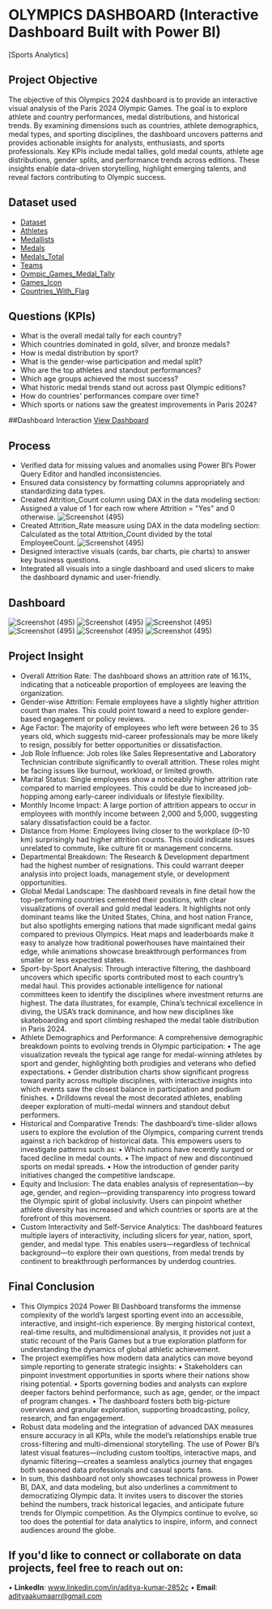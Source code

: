 # OLYMPICS DASHBOARD (Interactive Dashboard Built with Power BI)
[Sports Analytics]

## Project Objective
The objective of this Olympics 2024 dashboard is to provide an interactive visual analysis of the Paris 2024 Olympic Games. The goal is to explore athlete and country performances, medal distributions, and historical trends. By examining dimensions such as countries, athlete demographics, medal types, and sporting disciplines, the dashboard uncovers patterns and provides actionable insights for analysts, enthusiasts, and sports professionals. Key KPIs include medal tallies, gold medal counts, athlete age distributions, gender splits, and performance trends across editions. These insights enable data-driven storytelling, highlight emerging talents, and reveal factors contributing to Olympic success.

## Dataset used
- <a href="https://github.com/aditya-kumaarr/power_bi_Hr_analytics_p1/blob/main/HR_Analytics.csv">Dataset</a>
- <a href="https://github.com/aditya-kumaarr/Power_BI_OlympicsDashboard_P4/blob/main/raw_datasets/athletes.csv">Athletes</a>
- <a href="https://github.com/aditya-kumaarr/Power_BI_OlympicsDashboard_P4/blob/main/raw_datasets/medallists.csv">Medallists</a>
- <a href="https://github.com/aditya-kumaarr/Power_BI_OlympicsDashboard_P4/blob/main/raw_datasets/medals.csv">Medals</a>
- <a href="https://github.com/aditya-kumaarr/Power_BI_OlympicsDashboard_P4/blob/main/raw_datasets/medals_total.csv">Medals_Total</a>
- <a href="https://github.com/aditya-kumaarr/Power_BI_OlympicsDashboard_P4/blob/main/raw_datasets/teams.csv">Teams</a>
- <a href="https://github.com/aditya-kumaarr/Power_BI_OlympicsDashboard_P4/blob/main/raw_datasets/Olympic_Games_Medal_Tally.csv">Oympic_Games_Medal_Tally</a>
- <a href="https://github.com/aditya-kumaarr/Power_BI_OlympicsDashboard_P4/blob/main/raw_datasets/Games%20Icon.xlsx">Games_Icon</a>
- <a href="https://github.com/aditya-kumaarr/Power_BI_OlympicsDashboard_P4/blob/main/raw_datasets/Countries%20with%20Flags%20URL.csv">Countries_With_Flag</a>

## Questions (KPIs)
- What is the overall medal tally for each country?
- Which countries dominated in gold, silver, and bronze medals?
- How is medal distribution by sport?
- What is the gender-wise participation and medal split?
- Who are the top athletes and standout performances?
- Which age groups achieved the most success?
- What historic medal trends stand out across past Olympic editions?
- How do countries' performances compare over time?
- Which sports or nations saw the greatest improvements in Paris 2024?

##Dashboard Interaction <a href="https://github.com/aditya-kumaarr/power_bi_Hr_analytics_p1/blob/main/assets/dashboard.png">View Dashboard</a>

## Process
- Verified data for missing values and anomalies using Power BI’s Power Query Editor and handled inconsistencies.
- Ensured data consistency by formatting columns appropriately and standardizing data types.
- Created Attrition_Count column using DAX in the data modeling section:
Assigned a value of 1 for each row where Attrition = "Yes" and 0 otherwise.
![Screenshot (495)](https://github.com/aditya-kumaarr/power_bi_Hr_analytics_p1/blob/main/assets/attrition_count.png)
- Created Attrition_Rate measure using DAX in the data modeling section:
Calculated as the total Attrition_Count divided by the total EmployeeCount.
![Screenshot (495)](https://github.com/aditya-kumaarr/power_bi_Hr_analytics_p1/blob/main/assets/attrition_rate.png)
- Designed interactive visuals (cards, bar charts, pie charts) to answer key business questions.
- Integrated all visuals into a single dashboard and used slicers to make the dashboard dynamic and user-friendly.
  
## Dashboard

![Screenshot (495)](https://github.com/aditya-kumaarr/Power_BI_OlympicsDashboard_P4/blob/main/assets/Home.png)
![Screenshot (495)](https://github.com/aditya-kumaarr/Power_BI_OlympicsDashboard_P4/blob/main/assets/Overview.png)
![Screenshot (495)](https://github.com/aditya-kumaarr/Power_BI_OlympicsDashboard_P4/blob/main/assets/Animation_Overview.png)
![Screenshot (495)](https://github.com/aditya-kumaarr/Power_BI_OlympicsDashboard_P4/blob/main/assets/Athletes.png)
![Screenshot (495)](https://github.com/aditya-kumaarr/Power_BI_OlympicsDashboard_P4/blob/main/assets/Country.png)
![Screenshot (495)](https://github.com/aditya-kumaarr/Power_BI_OlympicsDashboard_P4/blob/main/assets/Historical.png)

## Project Insight
- Overall Attrition Rate: The dashboard shows an attrition rate of 16.1%, indicating that a noticeable proportion of employees are leaving the organization.
- Gender-wise Attrition: Female employees have a slightly higher attrition count than males. This could point toward a need to explore gender-based engagement or policy reviews.
-	Age Factor: The majority of employees who left were between 26 to 35 years old, which suggests mid-career professionals may be more likely to resign, possibly for better opportunities or dissatisfaction.
-	Job Role Influence: Job roles like Sales Representative and Laboratory Technician contribute significantly to overall attrition. These roles might be facing issues like burnout, workload, or limited growth.
-	Marital Status: Single employees show a noticeably higher attrition rate compared to married employees. This could be due to increased job-hopping among early-career individuals or lifestyle flexibility.
-	Monthly Income Impact: A large portion of attrition appears to occur in employees with monthly income between 2,000 and 5,000, suggesting salary dissatisfaction could be a factor.
-	Distance from Home: Employees living closer to the workplace (0–10 km) surprisingly had higher attrition counts. This could indicate issues unrelated to commute, like culture fit or management concerns.
-	Departmental Breakdown: The Research & Development department had the highest number of resignations. This could warrant deeper analysis into project loads, management style, or development opportunities.
-	Global Medal Landscape: The dashboard reveals in fine detail how the top-performing countries cemented their positions, with clear visualizations of overall and gold medal leaders. It highlights not only dominant teams like the United States, China, and host nation France, but also spotlights emerging nations that made significant medal gains compared to previous Olympics. Heat maps and leaderboards make it easy to analyze how traditional powerhouses have maintained their edge, while animations showcase breakthrough performances from smaller or less expected states.
-	Sport-by-Sport Analysis: Through interactive filtering, the dashboard uncovers which specific sports contributed most to each country’s medal haul. This provides actionable intelligence for national committees keen to identify the disciplines where investment returns are highest. The data illustrates, for example, China’s technical excellence in diving, the USA’s track dominance, and how new disciplines like skateboarding and sport climbing reshaped the medal table distribution in Paris 2024.
-	Athlete Demographics and Performance: 
A comprehensive demographic breakdown points to evolving trends in Olympic participation:
• The age visualization reveals the typical age range for medal-winning athletes by sport and gender, highlighting both prodigies and veterans who defied expectations.
• Gender distribution charts show significant progress toward parity across multiple disciplines, with interactive insights into which events saw the closest balance in participation and podium finishes.
• Drilldowns reveal the most decorated athletes, enabling deeper exploration of multi-medal winners and standout debut performers.
- Historical and Comparative Trends:
The dashboard’s time-slider allows users to explore the evolution of the Olympics, comparing current trends against a rich backdrop of historical data. This empowers users to investigate patterns such as:
• Which nations have recently surged or faced decline in medal counts.
• The impact of new and discontinued sports on medal spreads.
• How the introduction of gender parity initiatives changed the competitive landscape.
- Equity and Inclusion: The data enables analysis of representation—by age, gender, and region—providing transparency into progress toward the Olympic spirit of global inclusivity. Users can pinpoint whether athlete diversity has increased and which countries or sports are at the forefront of this movement.
- Custom Interactivity and Self-Service Analytics: The dashboard features multiple layers of interactivity, including slicers for year, nation, sport, gender, and medal type. This enables users—regardless of technical background—to explore their own questions, from medal trends by continent to breakthrough performances by underdog countries.

## Final Conclusion
- This Olympics 2024 Power BI Dashboard transforms the immense complexity of the world’s largest sporting event into an accessible, interactive, and insight-rich experience. By merging historical context, real-time results, and multidimensional analysis, it provides not just a static recount of the Paris Games but a true exploration platform for understanding the dynamics of global athletic achievement.
- The project exemplifies how modern data analytics can move beyond simple reporting to generate strategic insights:
• Stakeholders can pinpoint investment opportunities in sports where their nations show rising potential.
• Sports governing bodies and analysts can explore deeper factors behind performance, such as age, gender, or the impact of program changes.
• The dashboard fosters both big-picture overviews and granular exploration, supporting broadcasting, policy, research, and fan engagement.
- Robust data modeling and the integration of advanced DAX measures ensure accuracy in all KPIs, while the model’s relationships enable true cross-filtering and multi-dimensional storytelling. The use of Power BI’s latest visual features—including custom tooltips, interactive maps, and dynamic filtering—creates a seamless analytics journey that engages both seasoned data professionals and casual sports fans.
- In sum, this dashboard not only showcases technical prowess in Power BI, DAX, and data modeling, but also underlines a commitment to democratizing Olympic data. It invites users to discover the stories behind the numbers, track historical legacies, and anticipate future trends for Olympic competition. As the Olympics continue to evolve, so too does the potential for data analytics to inspire, inform, and connect audiences around the globe.

## If you'd like to connect or collaborate on data projects, feel free to reach out on: 
• **LinkedIn**: www.linkedin.com/in/aditya-kumar-2852c
• **Email**: adityaakumaarr@gmail.com

